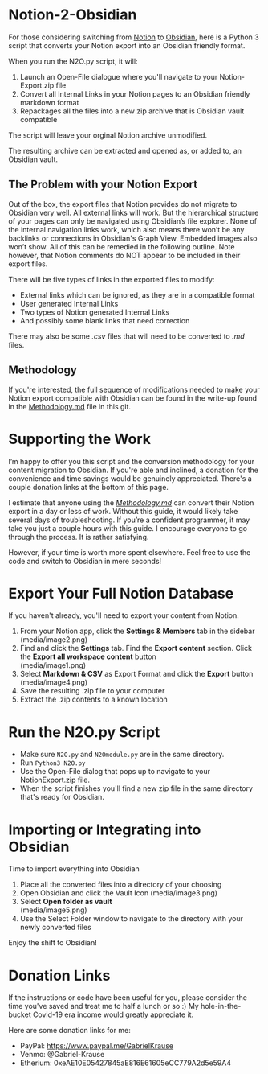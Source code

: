 # Notion-2-Obsidian

For those considering switching from [Notion](https://www.notion.so/) to [Obsidian](https://obsidian.md/), here is a Python 3 script that converts your Notion export into an Obsidian friendly format. 

When you run the N2O.py script, it will:
1. Launch an Open-File dialogue where you'll navigate to your Notion-Export.zip file
2. Convert all Internal Links in your Notion pages to an Obsidian friendly markdown format
3. Repackages all the files into a new zip archive that is Obsidian vault compatible

The script will leave your orginal Notion archive unmodified. 

The resulting archive can be extracted and opened as, or added to, an Obsidian vault.

## The Problem with your Notion Export
Out of the box, the export files that Notion provides do not migrate to Obsidian very well. All external links will work. But the hierarchical structure of your pages can only be navigated using Obsidian’s file explorer. None of the internal navigation links work, which also means there won’t be any backlinks or connections in Obsidian's Graph View.  Embedded images also won’t show. All of this can be remedied in the following outline. Note however, that Notion comments do NOT appear to be included in their export files.

There will be five types of links in the exported files to modify:
- External links which can be ignored, as they are in a compatible format
- User generated Internal Links
- Two types of Notion generated Internal Links
- And possibly some blank links that need correction

There may also be some *.csv* files that will need to be converted to *.md* files. 

## Methodology
If you're interested, the full sequence of modifications needed to make your Notion export compatible with Obsidian can be found in the write-up found in the [Methodology.md](METHODOLOGY.md) file in this git.

# Supporting the Work

I’m happy to offer you this script and the conversion methodology for your content migration to Obsidian. If you're able and inclined, a donation for the convenience and time savings would be genuinely appreciated. There's a couple donation links at the bottom of this page.

I estimate that anyone using the [*Methodology.md*](METHODOLOGY.md) can convert their Notion export in a day or less of work. Without this guide, it would likely take several days of troubleshooting. If you’re a confident programmer, it may take you just a couple hours with this guide. I encourage everyone to go through the process. It is rather satisfying.

However, if your time is worth more spent elsewhere. Feel free to use the code and switch to Obsidian in mere seconds! 

# Export Your Full Notion Database
If you haven't already, you'll need to export your content from Notion.

1.  From your Notion app, click the **Settings & Members** tab in the sidebar  
(media/image2.png)
2.  Find and click the **Settings** tab. Find the **Export content** section. Click the **Export all workspace content** button  
(media/image1.png)
3.  Select **Markdown & CSV** as Export Format and click the **Export** button  
(media/image4.png)
4.  Save the resulting .zip file to your computer
5.  Extract the .zip contents to a known location

# Run the N2O.py Script
- Make sure `N2O.py` and `N2Omodule.py` are in the same directory.
- Run `Python3 N2O.py`
- Use the Open-File dialog that pops up to navigate to your NotionExport.zip file.
- When the script finishes you'll find a new zip file in the same directory that's ready for Obsidian.

# Importing or Integrating into Obsidian

Time to import everything into Obsidian

1.  Place all the converted files into a directory of your choosing
2.  Open Obsidian and click the Vault Icon 
(media/image3.png)
3.  Select **Open folder as vault**  
(media/image5.png)
4.  Use the Select Folder window to navigate to the directory with your newly converted files
  
Enjoy the shift to Obsidian!

# Donation Links
If the instructions or code have been useful for you, please consider the time you've saved and treat me to half a lunch or so :)  My hole-in-the-bucket Covid-19 era income would greatly appreciate it.

Here are some donation links for me:
* PayPal: https://www.paypal.me/GabrielKrause
* Venmo: @Gabriel-Krause
* Etherium: 0xeAE10E05427845aE816E61605eCC779A2d5e59A4
